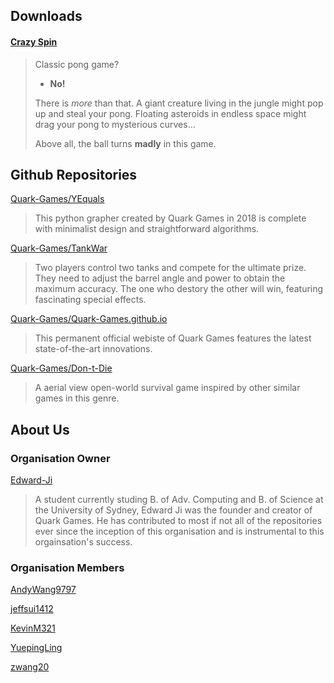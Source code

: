 ## Downloads

#### [Crazy Spin](https://quarkgames.itch.io/crazy-spin)

> Classic pong game?
> 
> * **No!**
> 
> There is *more* than that. 
> A giant creature living in the jungle might pop up and steal your pong. 
> Floating asteroids in endless space might drag your pong to mysterious curves...
> 
> Above all, the ball turns **madly** in this game.

## Github Repositories

[Quark-Games/YEquals](https://github.com/Quark-Games/YEquals)

> This python grapher created by Quark Games in 2018 is complete with minimalist design and straightforward algorithms.

[Quark-Games/TankWar](https://github.com/Quark-Games/TankWar)

> Two players control two tanks and compete for the ultimate prize.
> They need to adjust the barrel angle and power to obtain the maximum accuracy.
> The one who destory the other will win, featuring fascinating special effects.

[Quark-Games/Quark-Games.github.io](https://github.com/Quark-Games/Quark-Games.github.io)

> This permanent official webiste of Quark Games features the latest state-of-the-art innovations.
 
[Quark-Games/Don-t-Die](https://github.com/Quark-Games/Don-t-Die)

> A aerial view open-world survival game inspired by other similar games in this genre.

## About Us

### Organisation Owner

[Edward-Ji](https://github.com/Edward-Ji)

> A student currently studing B. of Adv. Computing and B. of Science at the University of Sydney,
> Edward Ji was the founder and creator of Quark Games.
> He has contributed to most if not all of the repositories ever since the inception of this organisation
> and is instrumental to this orgainsation's success.

### Organisation Members

[AndyWang9797](https://github.com/AndyWang9797)

[jeffsui1412](https://github.com/jeffsui1412)

[KevinM321](https://github.com/KevinM321)

[YuepingLing](https://github.com/YuepingLing)

[zwang20](https://github.com/zwang20)
